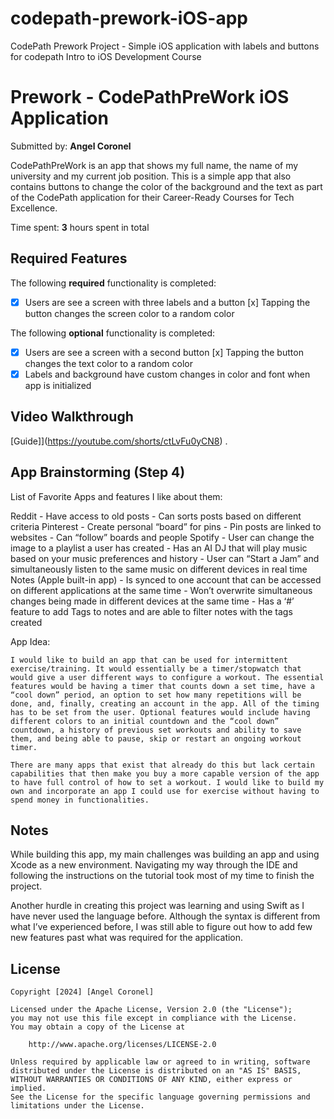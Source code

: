 # codepath-prework-iOS-app
CodePath Prework Project - Simple iOS application with labels and buttons for codepath Intro to iOS Development Course 

# Prework - CodePathPreWork iOS Application

Submitted by: **Angel Coronel**

CodePathPreWork is an app that shows my full name, the name of my university and my current job position. This is a simple app that also contains buttons to change the color of the background and the text as part of the CodePath application for their Career-Ready Courses for Tech Excellence.

Time spent: **3** hours spent in total

## Required Features

The following **required** functionality is completed:

- [x] Users are see a screen with three labels and a button
[x] Tapping the button changes the screen color to a random color

The following **optional** functionality is completed:

- [x] Users are see a screen with a second button
[x] Tapping the button changes the text color to a random color
- [x] Labels and background have custom changes in color and font when app is initialized
 
## Video Walkthrough

[Guide]](https://youtube.com/shorts/ctLvFu0yCN8) .


## App Brainstorming (Step 4)

List of Favorite Apps and features I like about them:

Reddit
    - Have access to old posts 
    - Can sorts posts based on different criteria
Pinterest
    - Create personal “board” for pins
    - Pin posts are linked to websites
    - Can “follow” boards and people
Spotify
    - User can change the image to a playlist a user has created
    - Has an AI DJ that will play music based on your music preferences and history
    - User can “Start a Jam” and simultaneously listen to the same music on different devices in real time
Notes (Apple built-in app)
    - Is synced to one account that can be accessed on different applications at the same time
    - Won’t overwrite simultaneous changes being made in different devices at the same time
    - Has a ‘#’ feature to add Tags to notes and are able to filter notes with the tags created 

App Idea:

    I would like to build an app that can be used for intermittent exercise/training. It would essentially be a timer/stopwatch that would give a user different ways to configure a workout. The essential features would be having a timer that counts down a set time, have a “cool down” period, an option to set how many repetitions will be done, and, finally, creating an account in the app. All of the timing has to be set from the user. Optional features would include having different colors to an initial countdown and the “cool down” countdown, a history of previous set workouts and ability to save them, and being able to pause, skip or restart an ongoing workout timer. 

    There are many apps that exist that already do this but lack certain capabilities that then make you buy a more capable version of the app to have full control of how to set a workout. I would like to build my own and incorporate an app I could use for exercise without having to spend money in functionalities.

## Notes

While building this app, my main challenges was building an app and using Xcode as a new environment. Navigating my way through the IDE and following the instructions on the tutorial took most of my time to finish the project. 

Another hurdle in creating this project was learning and using Swift as I have never used the language before. Although the syntax is different from what I’ve experienced before, I was still able to figure out how to add few new features past what was required for the application.

## License

    Copyright [2024] [Angel Coronel]

    Licensed under the Apache License, Version 2.0 (the "License");
    you may not use this file except in compliance with the License.
    You may obtain a copy of the License at

        http://www.apache.org/licenses/LICENSE-2.0

    Unless required by applicable law or agreed to in writing, software
    distributed under the License is distributed on an "AS IS" BASIS,
    WITHOUT WARRANTIES OR CONDITIONS OF ANY KIND, either express or implied.
    See the License for the specific language governing permissions and
    limitations under the License.
